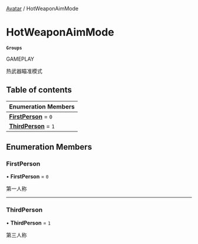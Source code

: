 [Avatar](../groups/Avatar.Avatar.md) / HotWeaponAimMode

# HotWeaponAimMode <Badge type="tip" text="Enumeration" /> <Score text="HotWeaponAimMode" />

**`Groups`**

GAMEPLAY

热武器瞄准模式

## Table of contents

| Enumeration Members |
| :-----|
| **[FirstPerson](Gameplay.HotWeaponAimMode.md#firstperson)** = ``0`` <br> |
| **[ThirdPerson](Gameplay.HotWeaponAimMode.md#thirdperson)** = ``1`` <br> |

## Enumeration Members

### FirstPerson <Score text="FirstPerson" /> 

• **FirstPerson** = ``0``

第一人称

___

### ThirdPerson <Score text="ThirdPerson" /> 

• **ThirdPerson** = ``1``

第三人称
